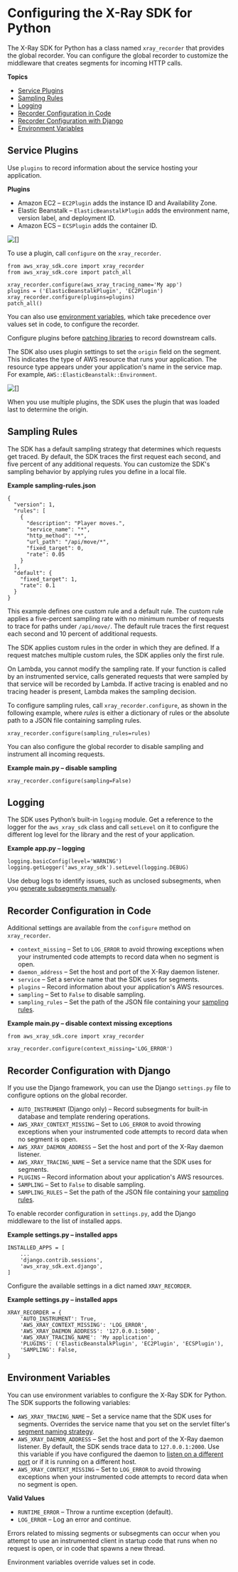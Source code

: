 # Configuring the X\-Ray SDK for Python<a name="xray-sdk-python-configuration"></a>

The X\-Ray SDK for Python has a class named `xray_recorder` that provides the global recorder\. You can configure the global recorder to customize the middleware that creates segments for incoming HTTP calls\.

**Topics**
+ [Service Plugins](#xray-sdk-python-configuration-plugins)
+ [Sampling Rules](#xray-sdk-python-configuration-sampling)
+ [Logging](#xray-sdk-python-configuration-logging)
+ [Recorder Configuration in Code](#xray-sdk-python-middleware-configuration-code)
+ [Recorder Configuration with Django](#xray-sdk-python-middleware-configuration-django)
+ [Environment Variables](#xray-sdk-python-configuration-envvars)

## Service Plugins<a name="xray-sdk-python-configuration-plugins"></a>

Use `plugins` to record information about the service hosting your application\.

**Plugins**
+ Amazon EC2 – `EC2Plugin` adds the instance ID and Availability Zone\.
+ Elastic Beanstalk – `ElasticBeanstalkPlugin` adds the environment name, version label, and deployment ID\.
+ Amazon ECS – `ECSPlugin` adds the container ID\.

![\[\]](http://docs.aws.amazon.com/xray/latest/devguide/images/scorekeep-PUTrules-segment-resources-python09.png)

To use a plugin, call `configure` on the `xray_recorder`\.

```
from aws_xray_sdk.core import xray_recorder
from aws_xray_sdk.core import patch_all

xray_recorder.configure(aws_xray_tracing_name='My app')
plugins = ('ElasticBeanstalkPlugin', 'EC2Plugin')
xray_recorder.configure(plugins=plugins)
patch_all()
```

You can also use [environment variables](#xray-sdk-python-configuration-envvars), which take precedence over values set in code, to configure the recorder\.

Configure plugins before [patching libraries](#xray-sdk-python-configuration) to record downstream calls\.

The SDK also uses plugin settings to set the `origin` field on the segment\. This indicates the type of AWS resource that runs your application\. The resource type appears under your application's name in the service map\. For example, `AWS::ElasticBeanstalk::Environment`\.

![\[\]](http://docs.aws.amazon.com/xray/latest/devguide/images/scorekeep-servicemap-rootnode.png)

When you use multiple plugins, the SDK uses the plugin that was loaded last to determine the origin\.

## Sampling Rules<a name="xray-sdk-python-configuration-sampling"></a>

The SDK has a default sampling strategy that determines which requests get traced\. By default, the SDK traces the first request each second, and five percent of any additional requests\. You can customize the SDK's sampling behavior by applying rules you define in a local file\.

**Example sampling\-rules\.json**  

```
{
  "version": 1,
  "rules": [
    {
      "description": "Player moves.",
      "service_name": "*",
      "http_method": "*",
      "url_path": "/api/move/*",
      "fixed_target": 0,
      "rate": 0.05
    }
  ],
  "default": {
    "fixed_target": 1,
    "rate": 0.1
  }
}
```

This example defines one custom rule and a default rule\. The custom rule applies a five\-percent sampling rate with no minimum number of requests to trace for paths under `/api/move/`\. The default rule traces the first request each second and 10 percent of additional requests\.

The SDK applies custom rules in the order in which they are defined\. If a request matches multiple custom rules, the SDK applies only the first rule\.

On Lambda, you cannot modify the sampling rate\. If your function is called by an instrumented service, calls generated requests that were sampled by that service will be recorded by Lambda\. If active tracing is enabled and no tracing header is present, Lambda makes the sampling decision\.

To configure sampling rules, call `xray_recorder.configure`, as shown in the following example, where *rules* is either a dictionary of rules or the absolute path to a JSON file containing sampling rules\.

```
xray_recorder.configure(sampling_rules=rules)
```

You can also configure the global recorder to disable sampling and instrument all incoming requests\.

**Example main\.py – disable sampling**  

```
xray_recorder.configure(sampling=False)
```

## Logging<a name="xray-sdk-python-configuration-logging"></a>

The SDK uses Python’s built\-in `logging` module\. Get a reference to the logger for the `aws_xray_sdk` class and call `setLevel` on it to configure the different log level for the library and the rest of your application\.

**Example app\.py – logging**  

```
logging.basicConfig(level='WARNING')
logging.getLogger('aws_xray_sdk').setLevel(logging.DEBUG)
```

Use debug logs to identify issues, such as unclosed subsegments, when you [generate subsegments manually](xray-sdk-python-subsegments.md)\.

## Recorder Configuration in Code<a name="xray-sdk-python-middleware-configuration-code"></a>

Additional settings are available from the `configure` method on `xray_recorder`\.
+ `context_missing` – Set to `LOG_ERROR` to avoid throwing exceptions when your instrumented code attempts to record data when no segment is open\.
+ `daemon_address` – Set the host and port of the X\-Ray daemon listener\.
+ `service` – Set a service name that the SDK uses for segments\.
+ `plugins` – Record information about your application's AWS resources\.
+ `sampling` – Set to `False` to disable sampling\.
+ `sampling_rules` – Set the path of the JSON file containing your [sampling rules](#xray-sdk-python-configuration-sampling)\.

**Example main\.py – disable context missing exceptions**  

```
from aws_xray_sdk.core import xray_recorder

xray_recorder.configure(context_missing='LOG_ERROR')
```

## Recorder Configuration with Django<a name="xray-sdk-python-middleware-configuration-django"></a>

If you use the Django framework, you can use the Django `settings.py` file to configure options on the global recorder\.
+ `AUTO_INSTRUMENT` \(Django only\) – Record subsegments for built\-in database and template rendering operations\.
+ `AWS_XRAY_CONTEXT_MISSING` – Set to `LOG_ERROR` to avoid throwing exceptions when your instrumented code attempts to record data when no segment is open\.
+ `AWS_XRAY_DAEMON_ADDRESS` – Set the host and port of the X\-Ray daemon listener\.
+ `AWS_XRAY_TRACING_NAME` – Set a service name that the SDK uses for segments\.
+ `PLUGINS` – Record information about your application's AWS resources\.
+ `SAMPLING` – Set to `False` to disable sampling\.
+ `SAMPLING_RULES` – Set the path of the JSON file containing your [sampling rules](#xray-sdk-python-configuration-sampling)\.

To enable recorder configuration in `settings.py`, add the Django middleware to the list of installed apps\.

**Example settings\.py – installed apps**  

```
INSTALLED_APPS = [
    ...
    'django.contrib.sessions',
    'aws_xray_sdk.ext.django',
]
```

Configure the available settings in a dict named `XRAY_RECORDER`\.

**Example settings\.py – installed apps**  

```
XRAY_RECORDER = {
    'AUTO_INSTRUMENT': True,
    'AWS_XRAY_CONTEXT_MISSING': 'LOG_ERROR',
    'AWS_XRAY_DAEMON_ADDRESS': '127.0.0.1:5000',
    'AWS_XRAY_TRACING_NAME': 'My application',
    'PLUGINS': ('ElasticBeanstalkPlugin', 'EC2Plugin', 'ECSPlugin'),
    'SAMPLING': False,
}
```

## Environment Variables<a name="xray-sdk-python-configuration-envvars"></a>

You can use environment variables to configure the X\-Ray SDK for Python\. The SDK supports the following variables: 
+ `AWS_XRAY_TRACING_NAME` – Set a service name that the SDK uses for segments\. Overrides the service name that you set on the servlet filter's [segment naming strategy](xray-sdk-python-middleware.md#xray-sdk-python-middleware-naming)\.
+ `AWS_XRAY_DAEMON_ADDRESS` – Set the host and port of the X\-Ray daemon listener\. By default, the SDK sends trace data to `127.0.0.1:2000`\. Use this variable if you have configured the daemon to [listen on a different port](xray-daemon-configuration.md) or if it is running on a different host\.
+ `AWS_XRAY_CONTEXT_MISSING` – Set to `LOG_ERROR` to avoid throwing exceptions when your instrumented code attempts to record data when no segment is open\.

**Valid Values**
  + `RUNTIME_ERROR` – Throw a runtime exception \(default\)\.
  + `LOG_ERROR` – Log an error and continue\.

  Errors related to missing segments or subsegments can occur when you attempt to use an instrumented client in startup code that runs when no request is open, or in code that spawns a new thread\.

Environment variables override values set in code\.
